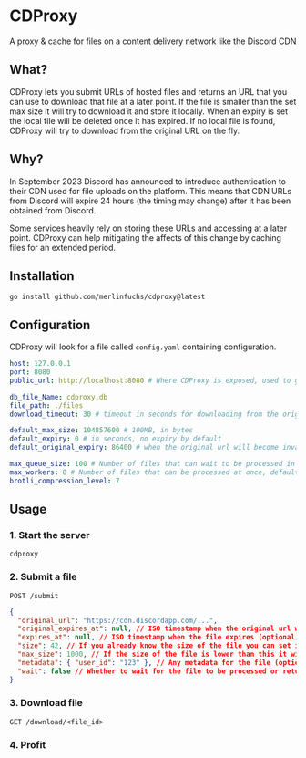 # CDProxy

A proxy & cache for files on a content delivery network like the Discord CDN

## What?

CDProxy lets you submit URLs of hosted files and returns an URL that you can use to download that file at a later point. If the file is smaller than the set max size it will try to download it and store it locally. When an expiry is set the local file will be deleted once it has expired. If no local file is found, CDProxy will try to download from the original URL on the fly.

## Why?

In September 2023 Discord has announced to introduce authentication to their CDN used for file uploads on the platform. This means that CDN URLs from Discord will expire 24 hours (the timing may change) after it has been obtained from Discord.

Some services heavily rely on storing these URLs and accessing at a later point. CDProxy can help mitigating the affects of this change by caching files for an extended period.

## Installation

```shell
go install github.com/merlinfuchs/cdproxy@latest
```

## Configuration

CDProxy will look for a file called `config.yaml` containing configuration.

```yaml
host: 127.0.0.1
port: 8080
public_url: http://localhost:8080 # Where CDProxy is exposed, used to generate the URL for the file

db_file_Name: cdproxy.db
file_path: ./files
download_timeout: 30 # timeout in seconds for downloading from the original url

default_max_size: 104857600 # 100MB, in bytes
default_expiry: 0 # in seconds, no expiry by default
default_original_expiry: 86400 # when the original url will become invalid, default 24 hours

max_queue_size: 100 # Number of files that can wait to be processed in the queue
max_workers: 8 # Number of files that can be processed at once, default number of CPU cores
brotli_compression_level: 7
```

## Usage

### 1. Start the server

```shell
cdproxy
```

### 2. Submit a file

```shell
POST /submit
```

```json
{
  "original_url": "https://cdn.discordapp.com/...",
  "original_expires_at": null, // ISO timestamp when the original url will expire (optiona, defaults to config value)
  "expires_at": null, // ISO timestamp when the file expires (optional, defaults to config value)
  "size": 42, // If you already know the size of the file you can set it here, this will prevent CDProxy from having to download it at all if it's too big (optional)
  "max_size": 1000, // If the size of the file is lower than this it will be stored (optional, defaults to config value)
  "metadata": { "user_id": "123" }, // Any metadata for the file (optional)
  "wait": false // Whether to wait for the file to be processed or return instantly (optional)
}
```

### 3. Download file

```shell
GET /download/<file_id>
```

### 4. Profit
